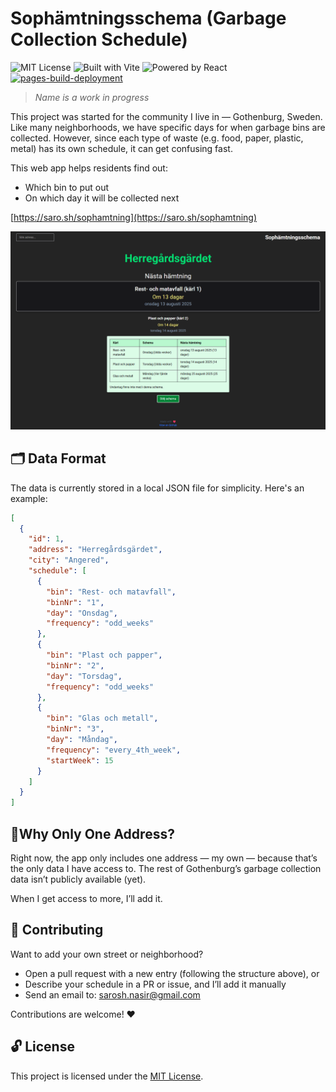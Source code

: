 # Sophämtningsschema (Garbage Collection Schedule)

![MIT License](https://img.shields.io/badge/license-MIT-green.svg)
![Built with Vite](https://img.shields.io/badge/built%20with-Vite-blue.svg)
![Powered by React](https://img.shields.io/badge/powered%20by-React-61DAFB?logo=react)
[![pages-build-deployment](https://github.com/BunnyFiscuit/sophamtning/actions/workflows/pages/pages-build-deployment/badge.svg?branch=gh-pages)](https://github.com/BunnyFiscuit/sophamtning/actions/workflows/pages/pages-build-deployment)

> _Name is a work in progress_

This project was started for the community I live in — Gothenburg, Sweden. Like many neighborhoods, we have specific days for when garbage bins are collected. However, since each type of waste (e.g. food, paper, plastic, metal) has its own schedule, it can get confusing fast.

This web app helps residents find out:

- Which bin to put out
- On which day it will be collected next

[https://saro.sh/sophamtning](https://saro.sh/sophamtning)

![Screenshot](screenshot.png)

## 🗂️ Data Format

The data is currently stored in a local JSON file for simplicity. Here's an example:

```json
[
  {
    "id": 1,
    "address": "Herregårdsgärdet",
    "city": "Angered",
    "schedule": [
      {
        "bin": "Rest- och matavfall",
        "binNr": "1",
        "day": "Onsdag",
        "frequency": "odd_weeks"
      },
      {
        "bin": "Plast och papper",
        "binNr": "2",
        "day": "Torsdag",
        "frequency": "odd_weeks"
      },
      {
        "bin": "Glas och metall",
        "binNr": "3",
        "day": "Måndag",
        "frequency": "every_4th_week",
        "startWeek": 15
      }
    ]
  }
]
```

## 📍Why Only One Address?

Right now, the app only includes one address — my own — because that’s the only data I have access to. The rest of Gothenburg’s garbage collection data isn’t publicly available (yet).

When I get access to more, I’ll add it.

## 🤝 Contributing

Want to add your own street or neighborhood?

- Open a pull request with a new entry (following the structure above), or
- Describe your schedule in a PR or issue, and I’ll add it manually
- Send an email to: sarosh.nasir@gmail.com

Contributions are welcome! ❤️

## 🔓 License

This project is licensed under the [MIT License](https://raw.githubusercontent.com/BunnyFiscuit/sophamtning/refs/heads/main/LICENSE).
